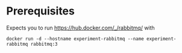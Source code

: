 # Prerequisites

Expects you to run https://hub.docker.com/_/rabbitmq/ with 

`docker run -d --hostname experiment-rabbitmq --name experiment-rabbitmq rabbitmq:3`
